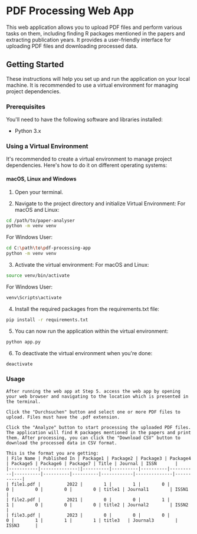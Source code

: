 # PDF Processing Web App

This web application allows you to upload PDF files and perform various tasks on them, including finding R packages mentioned in the papers and extracting publication years. It provides a user-friendly interface for uploading PDF files and downloading processed data.

## Getting Started

These instructions will help you set up and run the application on your local machine. It is recommended to use a virtual environment for managing project dependencies.

### Prerequisites

You'll need to have the following software and libraries installed:

- Python 3.x

### Using a Virtual Environment

It's recommended to create a virtual environment to manage project dependencies. Here's how to do it on different operating systems:

#### macOS, Linux and Windows

1. Open your terminal.

2. Navigate to the project directory and initialize Virtual Environment:
For macOS and Linux:
```bash
cd /path/to/paper-analyser
python -m venv venv
```
For Windows User:
```bash
cd C:\path\to\pdf-processing-app
python -m venv venv

```
3. Activate the virtual environment:
For macOS and Linux:
```bash
source venv/bin/activate
```
For Windows User:
```bash
venv\Scripts\activate
```
4. Install the required packages from the requirements.txt file:
```bash
pip install -r requirements.txt
```
5. You can now run the application within the virtual environment:
```bash
python app.py
```
6. To deactivate the virtual environment when you're done:
```bash
deactivate
```

### Usage
    After running the web app at Step 5. access the web app by opening your web browser and navigating to the location which is presented in the terminal.

    Click the "Durchsuchen" button and select one or more PDF files to upload. Files must have the .pdf extension.

    Click the "Analyze" button to start processing the uploaded PDF files. The application will find R packages mentioned in the papers and print them. After processing, you can click the "Download CSV" button to download the processed data in CSV format.

    This is the format you are getting:
    | File Name | Published In | Package1 | Package2 | Package3 | Package4 | Package5 | Package6 | Package7 | Title | Journal | ISSN       |
    |-----------|--------------:|----------|----------|----------|----------|----------|----------|----------|------------|--------------|------------|
    | file1.pdf |          2022 |        1 |        1 |        0 |        0 |        0 |        0 |        0 | title1 | Journal1        | ISSN1      |
    | file2.pdf |          2021 |        0 |        0 |        1 |        1 |        0 |        0 |        0 | title2 | Journal2        | ISSN2      |
    | file3.pdf |          2023 |        0 |        0 |        0 |        0 |        1 |        1 |        1 | title3   | Journal3        | ISSN3      |


